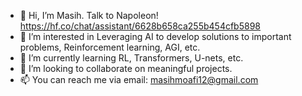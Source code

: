 - 👋 Hi, I’m Masih. Talk to Napoleon! https://hf.co/chat/assistant/6628b658ca255b454cfb5898
- 👀 I’m interested in Leveraging AI to develop solutions to important problems, Reinforcement learning, AGI, etc.
- 🌱 I’m currently learning RL, Transformers, U-nets, etc.
- 💞️ I’m looking to collaborate on meaningful projects.
- 📫 You can reach me via email: masihmoafi12@gmail.com

<!---
MasihMoafi/MasihMoafi is a ✨ special ✨ repository because its `README.md` (this file) appears on your GitHub profile.
You can click the Preview link to take a look at your changes.
--->
